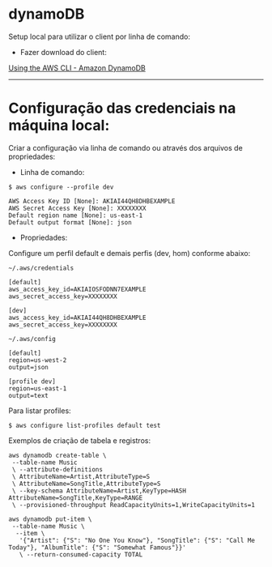 # dynamoDB


Setup local para utilizar o client por linha de comando:

- Fazer download do client:

[Using the AWS CLI - Amazon DynamoDB](https://docs.aws.amazon.com/amazondynamodb/latest/developerguide/Tools.CLI.html)


----

# Configuração das credenciais na máquina local:


Criar a configuração via linha de comando ou através dos arquivos de propriedades:

- Linha de comando:
```
$ aws configure --profile dev 
```

```
AWS Access Key ID [None]: AKIAI44QH8DHBEXAMPLE 
AWS Secret Access Key [None]: XXXXXXXX
Default region name [None]: us-east-1 
Default output format [None]: json
``` 

- Propriedades:

Configure um perfil default e demais perfis (dev, hom) conforme abaixo: 
```
~/.aws/credentials
```
```
[default]
aws_access_key_id=AKIAIOSFODNN7EXAMPLE
aws_secret_access_key=XXXXXXXX

[dev]
aws_access_key_id=AKIAI44QH8DHBEXAMPLE
aws_secret_access_key=XXXXXXXX
```
```
~/.aws/config
```
```
[default]
region=us-west-2
output=json

[profile dev]
region=us-east-1
output=text
```

 

Para listar profiles:
```
$ aws configure list-profiles default test
```

Exemplos de criação de tabela e registros:

```
aws dynamodb create-table \
 --table-name Music 
 \ --attribute-definitions 
 \ AttributeName=Artist,AttributeType=S 
 \ AttributeName=SongTitle,AttributeType=S 
 \ --key-schema AttributeName=Artist,KeyType=HASH AttributeName=SongTitle,KeyType=RANGE 
 \ --provisioned-throughput ReadCapacityUnits=1,WriteCapacityUnits=1 
 ```

```
aws dynamodb put-item \
 --table-name Music \
  --item \
   '{"Artist": {"S": "No One You Know"}, "SongTitle": {"S": "Call Me Today"}, "AlbumTitle": {"S": "Somewhat Famous"}}' 
   \ --return-consumed-capacity TOTAL
 ```
